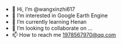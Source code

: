 - 👋 Hi, I’m @wangxinzhi617
- 👀 I’m interested in Google Earth Engine
- 🌱 I’m currently learning  Henan
- 💞️ I’m looking to collaborate on ...
- 📫 How to reach me 1978567970@qq.com

<!---
wangxinzhi617/wangxinzhi617 is a ✨ special ✨ repository because its `README.md` (this file) appears on your GitHub profile.
You can click the Preview link to take a look at your changes.
--->
